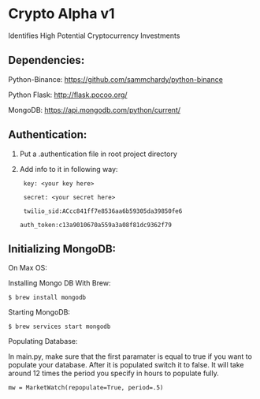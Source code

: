 Crypto Alpha v1
================================
Identifies High Potential Cryptocurrency Investments

Dependencies:
-------------

Python-Binance:
https://github.com/sammchardy/python-binance

Python Flask:
http://flask.pocoo.org/

MongoDB:
https://api.mongodb.com/python/current/

Authentication:
---------------

1. Put a .authentication file in root project directory
2. Add info to it in following way:

	    key: <your key here>
	
	    secret: <your secret here>
	
	    twilio_sid:ACcc841ff7e8536aa6b59305da39850fe6

       auth_token:c13a9010670a559a3a08f81dc9362f79


Initializing MongoDB:
--------------------
On Max OS:

   Installing Mongo DB With Brew:
   
    $ brew install mongodb
            
   Starting MongoDB:
   
    $ brew services start mongodb
    
   Populating Database:
   	
   In main.py, make sure that the first paramater is equal to true if you want to populate your database. After 
   it is populated switch it to false. It will take around 12 times the period you specify in hours to populate fully.
	
	mw = MarketWatch(repopulate=True, period=.5)
